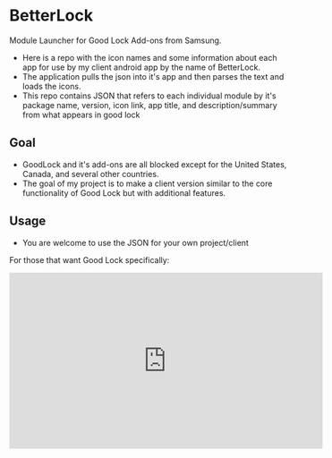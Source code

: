 # BetterLock

Module Launcher for Good Lock Add-ons from Samsung. 

* Here is a repo with the icon names and some information about each app for use by my client android app by the name of BetterLock.  
* The application pulls the json into it's app and then parses the text and loads the icons. 
* This repo contains JSON that refers to each individual module by it's package name, version, icon link, app title, and description/summary from what appears in good lock

## Goal

* GoodLock and it's add-ons are all blocked except for the United States, Canada, and several other countries. 
* The goal of my project is to make a client version similar to the core functionality of Good Lock but with additional features. 

## Usage

* You are welcome to use the JSON for your own project/client


For those that want Good Lock specifically: 
<iframe width="560" height="315" src="https://www.youtube-nocookie.com/embed/wUvnlYQ-VDI?controls=0" frameborder="0" allow="accelerometer; autoplay; encrypted-media; gyroscope; picture-in-picture" allowfullscreen></iframe>
